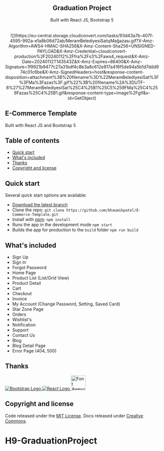 <h2 align="center">Graduation Project</h2>

<p align="center">
 Built with React JS, Bootstrap 5
  <br>
  <br>
  <br>
  ![](https://eu-central.storage.cloudconvert.com/tasks/93d43a7b-407f-4595-992a-e1a8b06d72ab/MeramBelediyesiSatışMağazası.gif?X-Amz-Algorithm=AWS4-HMAC-SHA256&X-Amz-Content-Sha256=UNSIGNED-PAYLOAD&X-Amz-Credential=cloudconvert-production%2F20240112%2Ffra%2Fs3%2Faws4_request&X-Amz-Date=20240112T143543Z&X-Amz-Expires=86400&X-Amz-Signature=1f9921b9477c27a31bdf4c8b3a8c612e817a416f5de94a5b1d7ddd974c01c6be&X-Amz-SignedHeaders=host&response-content-disposition=attachment%3B%20filename%3D%22MeramBelediyesiSat%3F%3FMa%3Fazas%3F.gif%22%3B%20filename%2A%3DUTF-8%27%27MeramBelediyesiSat%25C4%25B1%25C5%259FMa%25C4%259Fazas%25C4%25B1.gif&response-content-type=image%2Fgif&x-id=GetObject)

  <br>
  

   

## E-Commerce Template

Built with React JS and Bootstrap 5

## Table of contents

- [Quick start](#quick-start)
- [What's included](#whats-included)
- [Thanks](#thanks)
- [Copyright and license](#copyright-and-license)

## Quick start

Several quick start options are available:

- [Download the latest branch](https://github.com/bhaumikpatel/E-Commerce-Template)
- Clone the repo: `git clone https://github.com/bhaumikpatel/E-Commerce-Template.git`
- Install with [npm](https://www.npmjs.com/): `npm install`
- Runs the app in the development mode `npm start`
- Builds the app for production to the `build` folder `npm run build`

## What's included

- Sign Up
- Sign In
- Forgot Password
- Home Page
- Product List (List/Grid View)
- Product Detail
- Cart
- Checkout
- Invoice
- My Account (Change Password, Setting, Saved Card)
- Star Zone Page
- Orders
- Wishlist's
- Notification
- Support
- Contact Us
- Blog
- Blog Detail Page
- Error Page (404, 500)

## Thanks

<a href="https://www.getbootstrap.com/" title="Bootstrap" target="_blank">
  <img src="https://skillicons.dev/icons?i=bootstrap" alt="Bootstrap Logo">
</a>
<a href="https://reactjs.org/" title="React JS" target="_blank"><img src="https://skillicons.dev/icons?i=react" alt="React Logo">
</a>
<a href="https://fontawesome.com/" title="Font Awesome" target="_blank"><img src="https://upload.wikimedia.org/wikipedia/commons/5/5f/Font_Awesome_logomark_blue.svg" alt="Font Awesome Logo" width="48" height="48">
</a>
  
## Copyright and license

Code released under the [MIT License](https://github.com/twbs/bootstrap/blob/main/LICENSE). Docs released under [Creative Commons](https://creativecommons.org/licenses/by/3.0/).
# H9-GraduationProject
